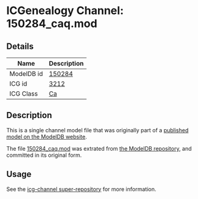 # ICGenealogy Channel: 150284\_caq.mod

## Details

Name | Description
---- | -----------
ModelDB id | [150284](http://senselab.med.yale.edu/ModelDB/ShowModel.cshtml?model=150284)
ICG id | [3212](http://icg.neurotheory.ox.ac.uk/channels/3/3212)
ICG Class | [Ca](http://icg.neurotheory.ox.ac.uk/channels/3)

## Description

This is a single channel model file that was originally part of a [published model on the ModelDB website](http://senselab.med.yale.edu/mModelDB/ShowModel.cshtml?model=150284).

The file [150284\_caq.mod](150284_caq.mod) was extrated from [the ModelDB repository](http://senselab.med.yale.edu/ModelDB/ShowModel.cshtml?model=150284), and committed in its original form.

## Usage

See the [icg-channel super-repository](https://github.com/icgenealogy/icg-channels) for more information.